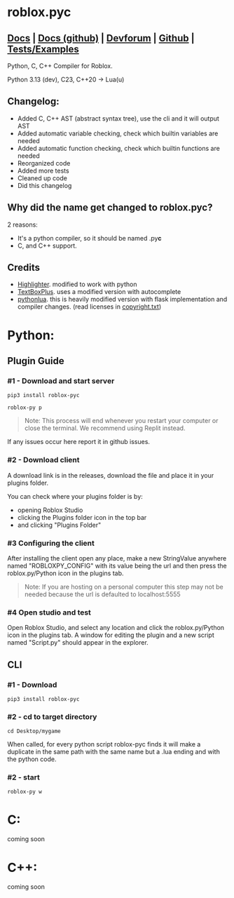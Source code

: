 # roblox.pyc

## [Docs](https://robloxpydocs.vercel.app) | [Docs (github)](https://github.com/AsynchronousAI/robloxpydocs/tree/main) | [Devforum](https://devforum.roblox.com/t/roblox-py-python-luau/2457105?u=dev98799) | [Github](https://github.com/AsynchronousAI/roblox.py) | [Tests/Examples](https://github.com/AsynchronousAI/roblox.py/tree/main/test)
Python, C, C++ Compiler for Roblox. 

Python 3.13 (dev), C23, C++20 -> Lua(u)

## Changelog:
- Added C, C++ AST (abstract syntax tree), use the cli and it will output AST
- Added automatic variable checking, check which builtin variables are needed
- Added automatic function checking, check which builtin functions are needed
- Reorganized code
- Added more tests
- Cleaned up code
- Did this changelog


## Why did the name get changed to roblox.pyc?
2 reasons:
- It's a python compiler, so it should be named .py**c**
- C, and C++ support.


## Credits
- [Highlighter](https://github.com/boatbomber/Highlighter). modified to work with python
- [TextBoxPlus](https://github.com/boatbomber/TextBoxPlus). uses a modified version with autocomplete
- [pythonlua](https://github.com/dmitrii-eremin/python-lua). this is heavily modified version with flask implementation and compiler changes.
  (read licenses in [copyright.txt](/COPYRIGHTS.txt))
  
# Python:
## Plugin Guide
### #1 - Download and start server
```
pip3 install roblox-pyc
```
```
roblox-py p
```
> Note: This process will end whenever you restart your computer or close the terminal. We recommend using Replit instead.

If any issues occur here report it in github issues.

### #2 - Download client
A download link is in the releases, download the file and place it in your plugins folder. 

You can check where your plugins folder is by:
- opening Roblox Studio
- clicking the Plugins folder icon in the top bar
- and clicking "Plugins Folder"

### #3 Configuring the client
After installing the client open any place, make a new StringValue anywhere named "ROBLOXPY_CONFIG" with its value being the url and then press the roblox.py/Python icon in the plugins tab.

> Note: If you are hosting on a personal computer this step may not be needed because the url is defaulted to localhost:5555

### #4 Open studio and test
Open Roblox Studio, and select any location and click the roblox.py/Python icon in the plugins tab. A window for editing the plugin and a new script named "Script.py" should appear in the explorer.

## CLI
### #1 - Download
```
pip3 install roblox-pyc
```
### #2 - cd to target directory
```
cd Desktop/mygame
```
When called, for every python script roblox-pyc finds it will make a duplicate in the same path with the same name but a .lua ending and with the python code.

### #2 - start
```
roblox-py w
```

# C:
coming soon
# C++:
coming soon

